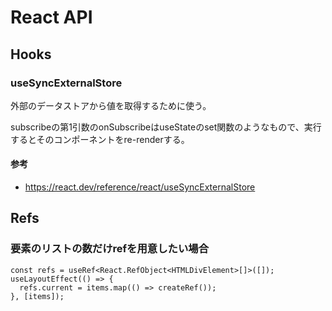 # React API

## Hooks

### useSyncExternalStore

外部のデータストアから値を取得するために使う。

subscribeの第1引数のonSubscribeはuseStateのset関数のようなもので、実行するとそのコンポーネントをre-renderする。

#### 参考

- <https://react.dev/reference/react/useSyncExternalStore>

## Refs

### 要素のリストの数だけrefを用意したい場合

```tsx
const refs = useRef<React.RefObject<HTMLDivElement>[]>([]);
useLayoutEffect(() => {
  refs.current = items.map(() => createRef());
}, [items]);
```
